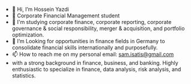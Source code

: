 - 👋 Hi, I’m Hossein Yazdi
- 👀 Corporate Financial Management student
- 🌱 I'm studying corporate finance, corporate reporting, corporate governance & social responsibility, merger & acquisition, and portfolio optimization.
- 💞️ I’m Looking for opportunities in finance fields in Germany to consolidate financial skills internationally and purposefully.
- 📫 How to reach me on my personal email: sam.isatis@gmail.com 
- with a strong background in finance, business, and banking. Highly enthusiastic to specialize in finance, data analysis, risk analysis, and statistics.
